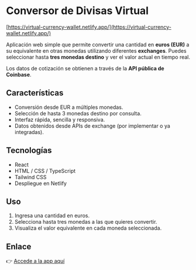 # Conversor de Divisas Virtual

[https://virtual-currency-wallet.netlify.app/](https://virtual-currency-wallet.netlify.app/)

Aplicación web simple que permite convertir una cantidad en **euros (EUR)** a su equivalente en otras monedas utilizando diferentes **exchanges**. Puedes seleccionar hasta **tres monedas destino** y ver el valor actual en tiempo real.

Los datos de cotización se obtienen a través de la **API pública de Coinbase**.

## Características

- Conversión desde EUR a múltiples monedas.
- Selección de hasta 3 monedas destino por consulta.
- Interfaz rápida, sencilla y responsiva.
- Datos obtenidos desde APIs de exchange (por implementar o ya integradas).

## Tecnologías

- React
- HTML / CSS / TypeScript
- Tailwind CSS
- Despliegue en Netlify

## Uso

1. Ingresa una cantidad en euros.
2. Selecciona hasta tres monedas a las que quieres convertir.
3. Visualiza el valor equivalente en cada moneda seleccionada.

## Enlace

👉 [Accede a la app aquí](https://virtual-currency-wallet.netlify.app/)
